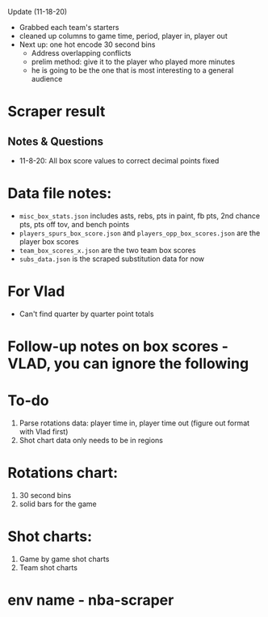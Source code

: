 Update (11-18-20)

* Grabbed each team's starters
* cleaned up columns to game time, period, player in, player out 
* Next up: one hot encode 30 second bins
 	* Address overlapping conflicts
 	* prelim method: give it to the player who played more minutes
 	* he is going to be the one that is most interesting to a general audience

# Scraper result

## Notes & Questions
* 11-8-20: All box score values to correct decimal points fixed

# Data file notes:

* `misc_box_stats.json` includes asts, rebs, pts in paint, fb pts, 2nd chance pts, pts off tov, and bench points
* `players_spurs_box_score.json` and `players_opp_box_scores.json` are the player box scores
* `team_box_scores_x.json` are the two team box scores
* `subs_data.json` is the scraped substitution data for now 

# For Vlad

* Can't find quarter by quarter point totals
	
# Follow-up notes on box scores - **VLAD, you can ignore the following**

# To-do

1. Parse rotations data: player time in, player time out (figure out format with Vlad first)
2. Shot chart data only needs to be in regions

# Rotations chart:

1. 30 second bins
2. solid bars for the game

# Shot charts:

1. Game by game shot charts
2. Team shot charts

# env name - nba-scraper
